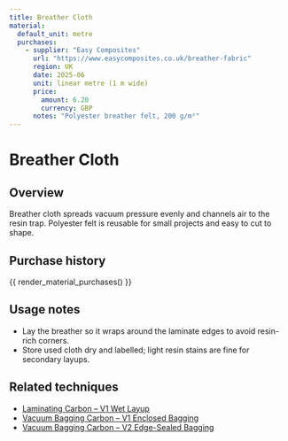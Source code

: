 ```yaml
---
title: Breather Cloth
material:
  default_unit: metre
  purchases:
    - supplier: "Easy Composites"
      url: "https://www.easycomposites.co.uk/breather-fabric"
      region: UK
      date: 2025-06
      unit: linear metre (1 m wide)
      price:
        amount: 6.20
        currency: GBP
      notes: "Polyester breather felt, 200 g/m²"
---
```

# Breather Cloth

## Overview
Breather cloth spreads vacuum pressure evenly and channels air to the resin trap. Polyester felt is reusable for small
projects and easy to cut to shape.

## Purchase history

{{ render_material_purchases() }}

## Usage notes
- Lay the breather so it wraps around the laminate edges to avoid resin-rich corners.
- Store used cloth dry and labelled; light resin stains are fine for secondary layups.

## Related techniques
- [Laminating Carbon – V1 Wet Layup](../techniques/laminating-carbon/v1/wet-layup.md)
- [Vacuum Bagging Carbon – V1 Enclosed Bagging](../techniques/vacuum-bagging-carbon/v1/enclosed-bagging.md)
- [Vacuum Bagging Carbon – V2 Edge-Sealed Bagging](../techniques/vacuum-bagging-carbon/v2/edge-sealed-bagging.md)
